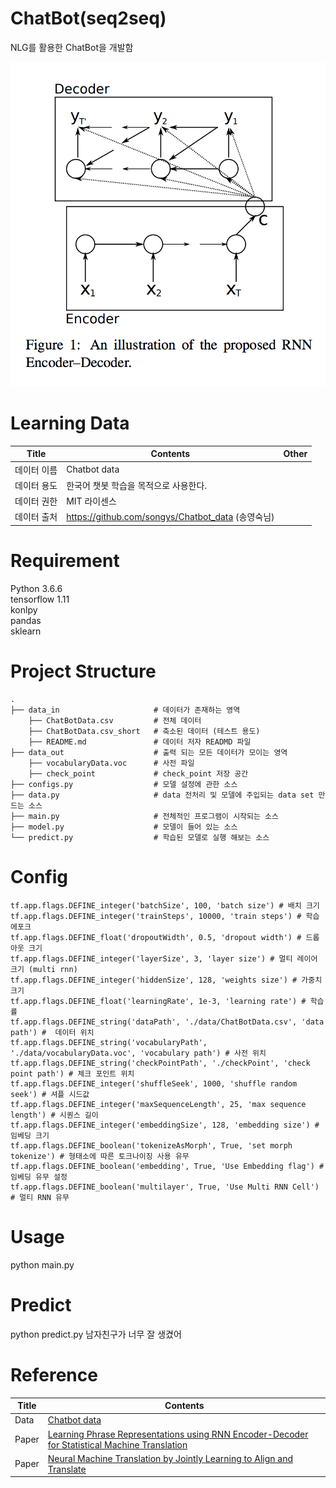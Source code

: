 # ChatBot(seq2seq)
NLG를 활용한 ChatBot을 개발함  

![images](images/seq2seq.png)  


# Learning Data
Title|Contents|Other
--|--|--
데이터 이름|Chatbot data
데이터 용도|한국어 챗봇  학습을 목적으로 사용한다.
데이터 권한|MIT 라이센스
데이터 출처|https://github.com/songys/Chatbot_data (송영숙님)

# Requirement
Python 3.6.6   
tensorflow 1.11   
konlpy   
pandas   
sklearn   

# Project Structure
    .
    ├── data_in                     # 데이터가 존재하는 영역
        ├── ChatBotData.csv         # 전체 데이터
        ├── ChatBotData.csv_short   # 축소된 데이터 (테스트 용도)
        ├── README.md               # 데이터 저자 READMD 파일
    ├── data_out                    # 출력 되는 모든 데이터가 모이는 영역
        ├── vocabularyData.voc      # 사전 파일
        ├── check_point             # check_point 저장 공간
    ├── configs.py                  # 모델 설정에 관한 소스
    ├── data.py                     # data 전처리 및 모델에 주입되는 data set 만드는 소스
    ├── main.py                     # 전체적인 프로그램이 시작되는 소스
    ├── model.py                    # 모델이 들어 있는 소스
    └── predict.py                  # 학습된 모델로 실행 해보는 소스    
   

# Config
```
tf.app.flags.DEFINE_integer('batchSize', 100, 'batch size') # 배치 크기  
tf.app.flags.DEFINE_integer('trainSteps', 10000, 'train steps') # 학습 에포크  
tf.app.flags.DEFINE_float('dropoutWidth', 0.5, 'dropout width') # 드롭아웃 크기  
tf.app.flags.DEFINE_integer('layerSize', 3, 'layer size') # 멀티 레이어 크기 (multi rnn)  
tf.app.flags.DEFINE_integer('hiddenSize', 128, 'weights size') # 가중치 크기  
tf.app.flags.DEFINE_float('learningRate', 1e-3, 'learning rate') # 학습률  
tf.app.flags.DEFINE_string('dataPath', './data/ChatBotData.csv', 'data path') #  데이터 위치  
tf.app.flags.DEFINE_string('vocabularyPath', './data/vocabularyData.voc', 'vocabulary path') # 사전 위치  
tf.app.flags.DEFINE_string('checkPointPath', './checkPoint', 'check point path') # 체크 포인트 위치  
tf.app.flags.DEFINE_integer('shuffleSeek', 1000, 'shuffle random seek') # 셔플 시드값  
tf.app.flags.DEFINE_integer('maxSequenceLength', 25, 'max sequence length') # 시퀀스 길이  
tf.app.flags.DEFINE_integer('embeddingSize', 128, 'embedding size') # 임베딩 크기  
tf.app.flags.DEFINE_boolean('tokenizeAsMorph', True, 'set morph tokenize') # 형태소에 따른 토크나이징 사용 유무  
tf.app.flags.DEFINE_boolean('embedding', True, 'Use Embedding flag') # 임베딩 유무 설정  
tf.app.flags.DEFINE_boolean('multilayer', True, 'Use Multi RNN Cell') # 멀티 RNN 유무  
```

# Usage
python main.py

# Predict
python predict.py 남자친구가 너무 잘 생겼어

# Reference
Title|Contents
--|--
Data|[Chatbot data](https://github.com/songys/Chatbot_data)  
Paper|[Learning Phrase Representations using RNN Encoder-Decoder for Statistical Machine Translation](https://arxiv.org/pdf/1406.1078.pdf)  
Paper|[Neural Machine Translation by Jointly Learning to Align and Translate](https://arxiv.org/abs/1409.0473.pdf)

<!--
# Author
ChangWookJun / @changwookjun (changwookjun@gmail.com)
-->
